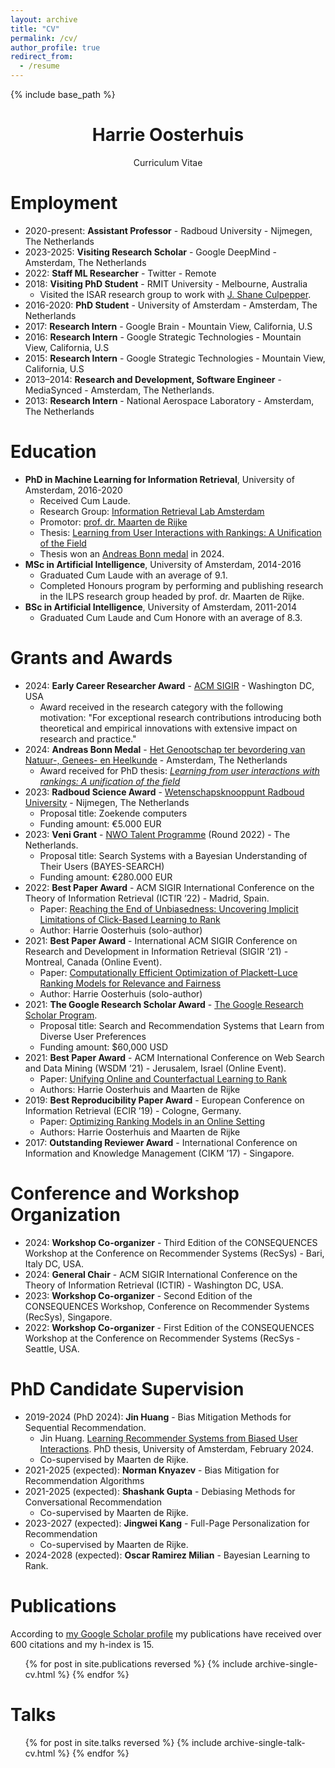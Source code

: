 ```yaml
---
layout: archive
title: "CV"
permalink: /cv/
author_profile: true
redirect_from:
  - /resume
---
```


{% include base_path %}

<h1 style="text-align: center;"> Harrie Oosterhuis </h1>
<p style="text-align: center;"> Curriculum Vitae  </p>

Employment
======
* 2020-present: **Assistant Professor** - Radboud University - Nijmegen, The Netherlands
* 2023-2025: **Visiting Research Scholar** - Google DeepMind - Amsterdam, The Netherlands
* 2022: **Staff ML Researcher** - Twitter - Remote
* 2018: **Visiting PhD Student** - RMIT University - Melbourne, Australia
  * Visited the ISAR research group to work with [J. Shane Culpepper](http://culpepper.io/).
* 2016-2020: **PhD Student** - University of Amsterdam - Amsterdam, The Netherlands
* 2017: **Research Intern** - Google Brain - Mountain View, California, U.S
* 2016: **Research Intern** - Google Strategic Technologies - Mountain View, California, U.S
* 2015: **Research Intern** - Google Strategic Technologies - Mountain View, California, U.S
  <!-- * Publication: *[Semantic Video Trailers](../publication/2016-trailers)* presented at the ICML 2016 Workshop on Multi-View Representation Learning -->
* 2013–2014: **Research and Development, Software Engineer** - MediaSynced - Amsterdam, The Netherlands.
* 2013: **Research Intern** - National Aerospace Laboratory - Amsterdam, The Netherlands

Education
======
* **PhD in Machine Learning for Information Retrieval**, University of Amsterdam, 2016-2020
  * Received Cum Laude.
  * Research Group: [Information Retrieval Lab Amsterdam](https://irlab.science.uva.nl/)
  * Promotor: [prof. dr. Maarten de Rijke](https://staff.fnwi.uva.nl/m.derijke/)
  * Thesis: [Learning from User Interactions with Rankings: A Unification of the Field](../publication/2021-phd-thesis)
  * Thesis won an [Andreas Bonn medal](https://gngh.nl/nieuws/uitreiking-van-de-andreas-bonn-medailles-en-sarphati-talentprijs-26-april-2024/) in 2024.
* **MSc in Artificial Intelligence**, University of Amsterdam, 2014-2016
  * Graduated Cum Laude with an average of 9.1.
  * Completed Honours program by performing and publishing research in the ILPS research group headed by prof. dr. Maarten de Rijke.
* **BSc in Artificial Intelligence**, University of Amsterdam, 2011-2014
  * Graduated Cum Laude and Cum Honore with an average of 8.3.

Grants and Awards
======
* 2024: **Early Career Researcher Award** - [ACM SIGIR](https://sigir.org/awards/sigir-ecr-awards/) - Washington DC, USA
  * Award received in the research category with the following motivation: "For exceptional research contributions introducing both theoretical and empirical innovations with extensive impact on research and practice."
* 2024: **Andreas Bonn Medal** - [Het Genootschap ter bevordering van Natuur-, Genees- en Heelkunde](https://gngh.nl/nieuws/uitreiking-van-de-andreas-bonn-medailles-en-sarphati-talentprijs-26-april-2024/) - Amsterdam, The Netherlands
  * Award received for PhD thesis: _[Learning from user interactions with rankings: A unification of the field](https://harrieo.github.io//publication/2021-phd-thesis)_
* 2023: **Radboud Science Award** - [Wetenschapsknooppunt Radboud University](https://www.ru.nl/en/about-us/news/radboud-science-awards-2023-conscientious-language-searching-computers-and-smell) - Nijmegen, The Netherlands
  * Proposal title: Zoekende computers
  * Funding amount: €5.000 EUR
* 2023: **Veni Grant** - [NWO Talent Programme](https://www.nwo.nl/en/news/veni-grant-for-188-scientists-from-all-fields) (Round 2022) - The Netherlands.
  * Proposal title: Search Systems with a Bayesian Understanding of Their Users (BAYES-SEARCH)
  * Funding amount: €280.000 EUR
* 2022: **Best Paper Award** - ACM SIGIR International Conference on the Theory of Information Retrieval (ICTIR ’22) - Madrid, Spain.
  * Paper: [Reaching the End of Unbiasedness: Uncovering Implicit Limitations of Click-Based Learning to Rank](../publication/2022-ictir-future-unbiased)
  * Author: Harrie Oosterhuis (solo-author)
* 2021: **Best Paper Award** - International ACM SIGIR Conference on Research and Development in Information Retrieval (SIGIR ’21) - Montreal, Canada (Online Event).
  * Paper: [Computationally Efficient Optimization of Plackett-Luce Ranking Models for Relevance and Fairness](../publication/2021-plrank)
  * Author: Harrie Oosterhuis (solo-author)
* 2021: **The Google Research Scholar Award** - [The Google Research Scholar Program](https://research.google/outreach/research-scholar-program/recipients/).
  * Proposal title: Search and Recommendation Systems that Learn from Diverse User Preferences
  * Funding amount: $60,000 USD
* 2021: **Best Paper Award** - ACM International Conference on Web Search and Data Mining (WSDM ’21) - Jerusalem, Israel (Online Event).
  * Paper: [Unifying Online and Counterfactual Learning to Rank](../publication/2021-unifying)
  * Authors: Harrie Oosterhuis and Maarten de Rijke
* 2019: **Best Reproducibility Paper Award** - European Conference on Information Retrieval (ECIR ’19) - Cologne, Germany.
  * Paper: [Optimizing Ranking Models in an Online Setting](../publication/2019-oltr-comparison)
  * Authors: Harrie Oosterhuis and Maarten de Rijke
* 2017: **Outstanding Reviewer Award** - International Conference on Information and Knowledge Management (CIKM ’17) - Singapore.

Conference and Workshop Organization
======
* 2024: **Workshop Co-organizer** - Third Edition of the CONSEQUENCES Workshop at the Conference on Recommender Systems (RecSys) - Bari, Italy DC, USA.
* 2024: **General Chair** - ACM SIGIR International Conference on the Theory of Information Retrieval (ICTIR) - Washington DC, USA.
* 2023: **Workshop Co-organizer** - Second Edition of the CONSEQUENCES Workshop, Conference on Recommender Systems (RecSys), Singapore.
* 2022: **Workshop Co-organizer** - First Edition of the CONSEQUENCES Workshop at the Conference on Recommender Systems (RecSys - Seattle, USA.

PhD Candidate Supervision
======
* 2019-2024 (PhD 2024): **Jin Huang** - Bias Mitigation Methods for Sequential Recommendation.
  * Jin Huang. [Learning Recommender Systems from Biased User Interactions](https://pure.uva.nl/ws/files/152764736/Thesis.pdf). PhD thesis, University of Amsterdam, February 2024.
  * Co-supervised by Maarten de Rijke.
* 2021-2025 (expected): **Norman Knyazev** - Bias Mitigation for Recommendation Algorithms
* 2021-2025 (expected): **Shashank Gupta** - Debiasing Methods for Conversational Recommendation
  * Co-supervised by Maarten de Rijke.
* 2023-2027 (expected): **Jingwei Kang** -  Full-Page Personalization for Recommendation
  * Co-supervised by Maarten de Rijke.
* 2024-2028 (expected): **Oscar 
Ramirez Milian** - Bayesian Learning to Rank.

<!-- Teaching
======
* 2022-2023: **Teacher** - MSc Data Science - Radboud University, Nijmegen, The Netherlands
  * Course title: Machine Learning in Practice
* 2022-2023: **Teacher** - MSc Data Science - Radboud University, Nijmegen, The Netherlands
  * Course title: Information Retrieval
* 2021-2022: **Teacher** - MSc Data Science - Radboud University, Nijmegen, The Netherlands
  * Course title: Machine Learning in Practice
* 2021-2022: **Teacher** - MSc Data Science - Radboud University, Nijmegen, The Netherlands
  * Course title: Information Retrieval
* 2020-2021: **Teacher** - MSc Data Science - Radboud University, Nijmegen, The Netherlands
  * Course title: Machine Learning in Practice
* 2020-2021: **Invited Speaker** - MSc Data Science - Radboud University, Nijmegen, The Netherlands
  * Course title: Information Retrieval
* 2019: **Invited Speaker** - JTC College - Roosendaal, The Netherlands
  * Talk title: Artificial Intelligence and Algorithms
* 2019-2020: **Lecturer** - MSc Artificial Intelligence - University of Amsterdam, Amsterdam, The Netherlands
  * Course title: Information Retrieval 1
* 2018: **Summer School Course** - Russian Summer School in Information Retrieval 2018 (RuSSIR ’18) - Kazan, Russia
  * Course title: Learning to Rank and Evaluation in the Online Setting
* 2018: **Invited Speaker** - Nemo Science Museum - Amsterdam, The Netherlands
  * Talk title: [How does YouTube know what I like?](https://www.nemosciencemuseum.nl/nl/wat-is-er-te-doen/activiteiten/kinderlezingen/hoe-weet-youtube-wat-ik-leuk-vind/)
* 2017-2018: **Course Organizer** - MSc Artificial Intelligence - University of Amsterdam, Amsterdam, The Netherlands
  * Course title: Advanced Information Retrieval
* 2017-2018: **Lecturer** - MSc Artificial Intelligence - University of Amsterdam, Amsterdam, The Netherlands
  * Course title: Information Retrieval 1
* 2016-2017: **Invited Lectures** - Google Brain - Mountain View, California, U.S.
  * Topics: Online Learning to Rank and Deep Reinforcement Learning
* 2012-2015: **Teaching Assistant** - Various Bachelor Level Degrees - University of Amsterdam, Amsterdam, The Netherlands
  * Topics: Introductory and Advanced Programming Courses -->


Publications
======
According to [my Google Scholar profile](https://scholar.google.com/citations?user=e9JynrAAAAAJ) my publications have received over 600 citations and my h-index is 15.
  <ul>{% for post in site.publications reversed %}
    {% include archive-single-cv.html %}
  {% endfor %}</ul>

  
Talks
======
  <ul>{% for post in site.talks reversed %}
    {% include archive-single-talk-cv.html %}
  {% endfor %}</ul>
  
<!-- 
Teaching
======
  <ul>{% for post in site.teaching %}
    {% include archive-single-cv.html %}
  {% endfor %}</ul>
  
Service and leadership
======
* Currently signed in to 43 different slack teams -->

